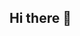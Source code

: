 ## Hi there 👋

<!--
**8emee/8emee** is a ✨ _special_ ✨ repository because its `README.md` (this file) appears on your GitHub profile.
# Hi there 👋  

## I'm Amani Khabrani
🎓 Software Engineering Student – Umm Al-Qura University  
💻 Aspiring Full Stack Developer | UI/UX Designer | Cybersecurity & AI Enthusiast  

---

### 🚀 Currently Learning  
- 🐍 Python  
- 🌐 HTML, CSS, JavaScript  
- ☕ Java (Basic)  
- 🎨 UI/UX Design  

---

### 🎯 Skills & Interests  
- 🎨 User Interface (UI) Design  
- 🧠 User Experience (UX)  
- 🔐 Cybersecurity  
- 🤖 Artificial Intelligence  
- 🛠 Problem-solving  

---

### 🛠 Languages and Tools  
[![My Skills](https://skillicons.dev/icons?i=python,java,html,css,javascript,figma,git,github)](https://skillicons.dev)

---

### 📫 How to Reach Me  
[![Email](https://img.shields.io/badge/Email-amanikhabrani%40gmail.com-red?style=for-the-badge&logo=gmail&logoColor=white)](mailto:amani22kama@gmail.com)  


### 📊 GitHub Stats  
![Amani's GitHub stats](https://github-readme-stats.vercel.app/api?username=YourGitHubUsername&show_icons=true&theme=radical)  
![Top Languages](https://github-readme-stats.vercel.app/api/top-langs/?username=YourGitHubUsername&layout=compact&theme=radical)  

---

### 📈 GitHub Activity Graph  
[![Amani's github activity graph](https://github-readme-activity-graph.vercel.app/graph?username=YourGitHubUsername&theme=radical)](https://github.com/ashutosh00710/github-readme-activity-graph)  

---

✨ Fun fact: I want to explore every corner of the computer science field 🌍💻
